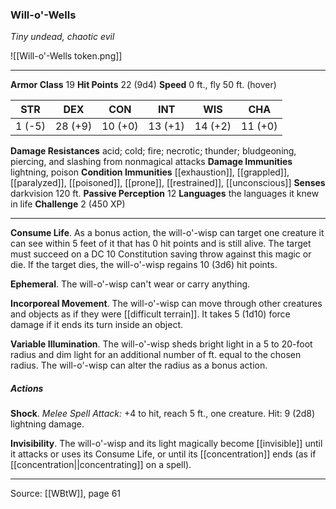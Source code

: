 ### Will-o'-Wells
_Tiny undead, chaotic evil_

![[Will-o'-Wells token.png]]


---

**Armor Class** 19
**Hit Points** 22 (9d4)
**Speed** 0 ft., fly 50 ft. (hover)

| STR     | DEX     | CON     | INT     | WIS     | CHA     |
|---------|---------|---------|---------|---------|---------|
| 1 (-5) | 28 (+9) | 10 (+0) | 13 (+1) | 14 (+2) | 11 (+0) |

**Damage Resistances** acid; cold; fire; necrotic; thunder; bludgeoning, piercing, and slashing from nonmagical attacks
**Damage Immunities** lightning, poison
**Condition Immunities** [[exhaustion]], [[grappled]], [[paralyzed]], [[poisoned]], [[prone]], [[restrained]], [[unconscious]]
**Senses** darkvision 120 ft.
**Passive Perception** 12
**Languages** the languages it knew in life
**Challenge** 2 (450 XP)

---

**Consume Life**. As a bonus action, the will-o'-wisp can target one creature it can see within 5 feet of it that has 0 hit points and is still alive. The target must succeed on a DC 10 Constitution saving throw against this magic or die. If the target dies, the will-o'-wisp regains 10 (3d6) hit points.

**Ephemeral**. The will-o'-wisp can't wear or carry anything.

**Incorporeal Movement**. The will-o'-wisp can move through other creatures and objects as if they were [[difficult terrain]]. It takes 5 (1d10) force damage if it ends its turn inside an object.

**Variable Illumination**. The will-o'-wisp sheds bright light in a 5 to 20-foot radius and dim light for an additional number of ft. equal to the chosen radius. The will-o'-wisp can alter the radius as a bonus action.

##### Actions
**Shock**. _Melee Spell Attack:_ +4 to hit, reach 5 ft., one creature. Hit: 9 (2d8) lightning damage.

**Invisibility**. The will-o'-wisp and its light magically become [[invisible]] until it attacks or uses its Consume Life, or until its [[concentration]] ends (as if [[concentration||concentrating]] on a spell).


---

Source: [[WBtW]], page 61